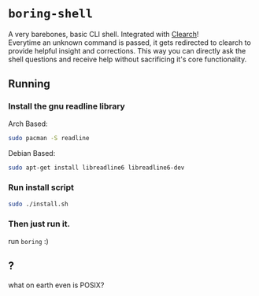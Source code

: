 # `boring-shell`
A very barebones, basic CLI shell. Integrated with [Clearch](https://github.com/The-Capstone-Project/Clearch)!  
Everytime an unknown command is passed, it gets redirected to clearch to provide helpful insight and corrections.
This way you can directly ask the shell questions and receive help without sacrificing it's core functionality.

## Running
### Install the gnu readline library  
Arch Based:
```sh
sudo pacman -S readline
```  
Debian Based:  
```sh
sudo apt-get install libreadline6 libreadline6-dev
```  
### Run install script  
``` sh
sudo ./install.sh
```
### Then just run it.
run `boring` :)

## ?
what on earth even is POSIX?
